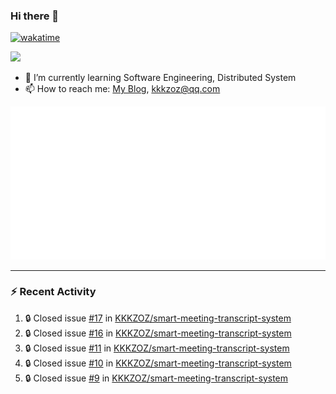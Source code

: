 ### Hi there 👋

[![wakatime](https://wakatime.com/badge/user/3d3cd454-4851-419e-ab98-0f85a4d69dbf.svg)](https://wakatime.com/@3d3cd454-4851-419e-ab98-0f85a4d69dbf)

![](https://komarev.com/ghpvc/?username=kkkzoz&color=green)

- 🌱 I’m currently learning Software Engineering, Distributed System
- 📫 How to reach me: [My Blog](https://blog.kkkzoz.top/), <kkkzoz@qq.com>

![](https://raw.githubusercontent.com/kkkzoz/github-stats/actions_branch/generated_images/languages.svg)

---

### :zap: Recent Activity

<!--START_SECTION:activity-->
1. 🔒 Closed issue [#17](https://github.com/KKKZOZ/smart-meeting-transcript-system/issues/17) in [KKKZOZ/smart-meeting-transcript-system](https://github.com/KKKZOZ/smart-meeting-transcript-system)
2. 🔒 Closed issue [#16](https://github.com/KKKZOZ/smart-meeting-transcript-system/issues/16) in [KKKZOZ/smart-meeting-transcript-system](https://github.com/KKKZOZ/smart-meeting-transcript-system)
3. 🔒 Closed issue [#11](https://github.com/KKKZOZ/smart-meeting-transcript-system/issues/11) in [KKKZOZ/smart-meeting-transcript-system](https://github.com/KKKZOZ/smart-meeting-transcript-system)
4. 🔒 Closed issue [#10](https://github.com/KKKZOZ/smart-meeting-transcript-system/issues/10) in [KKKZOZ/smart-meeting-transcript-system](https://github.com/KKKZOZ/smart-meeting-transcript-system)
5. 🔒 Closed issue [#9](https://github.com/KKKZOZ/smart-meeting-transcript-system/issues/9) in [KKKZOZ/smart-meeting-transcript-system](https://github.com/KKKZOZ/smart-meeting-transcript-system)
<!--END_SECTION:activity-->

<!--
**KKKZOZ/KKKZOZ** is a ✨ _special_ ✨ repository because its `README.md` (this file) appears on your GitHub profile.

Here are some ideas to get you started:

- 🔭 I’m currently working on ...
- 🌱 I’m currently learning ...
- 👯 I’m looking to collaborate on ...
- 🤔 I’m looking for help with ...
- 💬 Ask me about ...
- 📫 How to reach me: ...
- 😄 Pronouns: ...
- ⚡ Fun fact: ...
-->
